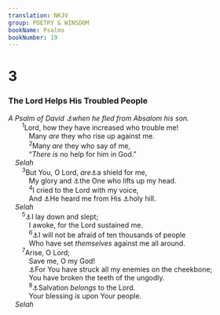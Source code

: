 ```yaml
---
translation: NKJV
group: POETRY & WINSDOM
bookName: Psalms 
bookNumber: 19
---
```


<div class="title"><h1>3</h1><h3>The Lord Helps His Troubled People</h3><i>A Psalm of David <a data-toggle="tooltip" data-placement="bottom" title="2 Sam. 15:13–17">⚓</a>when he fled from Absalom his son.</i></div>
<span class="verse thi_3_1">  <sup>1</sup>Lord, how they have increased who trouble me!<br/>   Many <i>are</i> they who rise up against me.<br/></span>
<span class="verse thi_3_2">   <sup>2</sup>Many <i>are</i> they who say of me,<br/>   “<i>There</i> <i>is</i> no help for him in God.”<br/> <i>Selah</i><br/></span>
<span class="verse thi_3_3">  <sup>3</sup>But You, O Lord, <i>are</i><a data-toggle="tooltip" data-placement="bottom" title="Ps. 5:12; 28:7">⚓</a>a shield for me,<br/>   My glory and <a data-toggle="tooltip" data-placement="bottom" title="Ps. 9:13; 27:6">⚓</a>the One who lifts up my head.<br/></span>
<span class="verse thi_3_4">   <sup>4</sup>I cried to the Lord with my voice,<br/>   And <a data-toggle="tooltip" data-placement="bottom" title="Ps. 4:3; 34:4">⚓</a>He heard me from His <a data-toggle="tooltip" data-placement="bottom" title="Ps. 2:6; 15:1; 43:3">⚓</a>holy hill.<br/> <i>Selah</i><br/></span>
<span class="verse thi_3_5">  <sup>5</sup><a data-toggle="tooltip" data-placement="bottom" title="Lev. 26:6; Ps. 4:8; Prov. 3:24">⚓</a>I lay down and slept;<br/>   I awoke, for the Lord sustained me.<br/></span>
<span class="verse thi_3_6">   <sup>6</sup><a data-toggle="tooltip" data-placement="bottom" title="Ps. 23:4; 27:3">⚓</a>I will not be afraid of ten thousands of people<br/>   Who have set <i>themselves</i> against me all around.<br/></span>
<span class="verse thi_3_7">  <sup>7</sup>Arise, O Lord;<br/>   Save me, O my God!<br/>   <a data-toggle="tooltip" data-placement="bottom" title="Job 16:10">⚓</a>For You have struck all my enemies on the cheekbone;<br/>   You have broken the teeth of the ungodly.<br/></span>
<span class="verse thi_3_8">   <sup>8</sup><a data-toggle="tooltip" data-placement="bottom" title="Ps. 28:8; 35:3; (Is. 43:11)">⚓</a>Salvation <i>belongs</i> to the Lord.<br/>   Your blessing <i>is</i> upon Your people.<br/> <i>Selah</i><br/></span>
